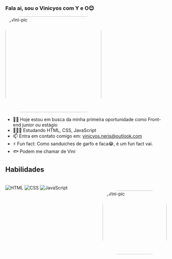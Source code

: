 ### Fala ai, sou o Vinicyos com Y e O😊

<img align="top" alt="Vini-pic" height="300" style="border-radius:50px;" src="https://uploaddeimagens.com.br/images/004/317/545/original/download20230106233257.png?1674959709">

- 👶🏻 Hoje estou em busca da minha primeira oportunidade como Front-end junior ou estágio
- 👨🏻‍💻 Estudando HTML, CSS, JavaScript
- 📫 Entra em contato comigo em: vinicyos.neris@outlook.com
- ⚡ Fun fact: Como sanduiches de garfo e faca😂, é um fun fact vai.
- 🐟 Podem me chamar de Vini


## Habilidades
  
<div style="display: inline_block"><br>
  <img align="center" alt="HTML" src="https://img.shields.io/badge/HTML5-E34F26?style=for-the-badge&logo=html5&logoColor=white">
  <img align="center" alt="CSS" src="https://img.shields.io/badge/CSS3-1572B6?style=for-the-badge&logo=css3&logoColor=white">
  <img align="center" alt="JavaScript" src="https://img.shields.io/badge/JavaScript-323330?style=for-the-badge&logo=javascript&logoColor=F7DF1E">
</div>

<div>
  <img align="right" alt="Vini-pic" height="200" style="border-radius:50px;" src="https://uploaddeimagens.com.br/images/004/320/099/original/maxresdefault.jpg?1675133082">
</div>  
